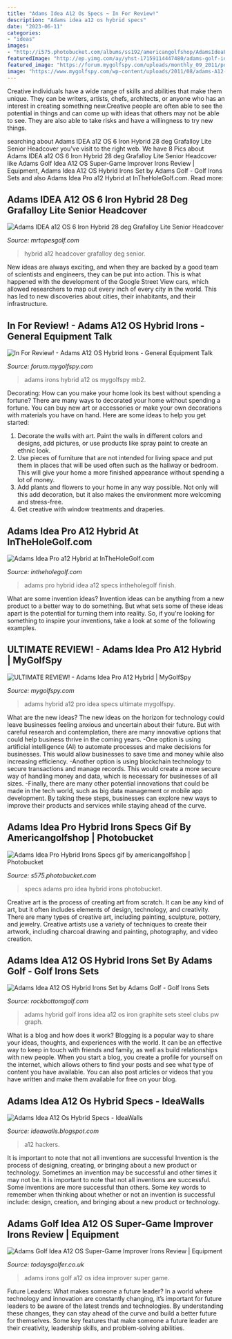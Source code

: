 ```yaml
---
title: "Adams Idea A12 Os Specs ~ In For Review!"
description: "Adams idea a12 os hybrid specs"
date: "2023-06-11"
categories:
- "ideas"
images:
- "http://i575.photobucket.com/albums/ss192/americangolfshop/AdamsIdeaProHybridIrons_specs.gif"
featuredImage: "http://ep.yimg.com/ay/yhst-17159114447480/adams-golf-idea-a12os-4-pw-gw-hybrid-irons-graphite-72.jpg"
featured_image: "https://forum.mygolfspy.com/uploads/monthly_09_2011/post-30-095740300 1317395199.jpg"
image: "https://www.mygolfspy.com/wp-content/uploads/2011/08/adams-A12-pro-hybrid-specs.png"
---
```



Creative individuals have a wide range of skills and abilities that make them unique. They can be writers, artists, chefs, architects, or anyone who has an interest in creating something new.Creative people are often able to see the potential in things and can come up with ideas that others may not be able to see. They are also able to take risks and have a willingness to try new things.

	

		
searching about Adams IDEA a12 OS 6 Iron Hybrid 28 deg Grafalloy Lite Senior Headcover you've visit to the right web. We have 8 Pics about Adams IDEA a12 OS 6 Iron Hybrid 28 deg Grafalloy Lite Senior Headcover like Adams Golf Idea A12 OS Super-Game Improver Irons Review | Equipment, Adams Idea A12 OS Hybrid Irons Set by Adams Golf - Golf Irons Sets and also Adams Idea Pro a12 Hybrid at InTheHoleGolf.com. Read more:
		
    
## Adams IDEA A12 OS 6 Iron Hybrid 28 Deg Grafalloy Lite Senior Headcover

<img loading=lazy src="https://cdn2.bigcommerce.com/n-pktq5q/ghg13z/products/24631/images/846894/30835a-adams-idea-a12-os-6-iron-hybrid-28-deg-grafalloy-lite-senior-headcover-30835a__25735.1507000843.1280.1280.jpg?c=2" onerror="this.onerror=null;this.src='https://tse4.mm.bing.net/th?id=OIP.taUHxqFcFg79tXsEAbLWJAHaHa&amp;pid=15.1';" alt="Adams IDEA a12 OS 6 Iron Hybrid 28 deg Grafalloy Lite Senior Headcover">

_Source: mrtopesgolf.com_

>hybrid a12 headcover grafalloy deg senior. 

	

New ideas are always exciting, and when they are backed by a good team of scientists and engineers, they can be put into action. This is what happened with the development of the Google Street View cars, which allowed researchers to map out every inch of every city in the world. This has led to new discoveries about cities, their inhabitants, and their infrastructure.

    
## In For Review! - Adams A12 OS Hybrid Irons - General Equipment Talk

<img loading=lazy src="https://forum.mygolfspy.com/uploads/monthly_09_2011/post-30-095740300 1317395199.jpg" onerror="this.onerror=null;this.src='https://tse4.mm.bing.net/th?id=OIP.zvEusdYJ38a8LeG7_SZUiAHaE6&amp;pid=15.1';" alt="In For Review! - Adams A12 OS Hybrid Irons - General Equipment Talk">

_Source: forum.mygolfspy.com_

>adams irons hybrid a12 os mygolfspy mb2. 

	

Decorating: How can you make your home look its best without spending a fortune?
There are many ways to decorated your home without spending a fortune. You can buy new art or accessories or make your own decorations with materials you have on hand. Here are some ideas to help you get started: 
1. Decorate the walls with art. Paint the walls in different colors and designs, add pictures, or use products like spray paint to create an ethnic look. 
2. Use pieces of furniture that are not intended for living space and put them in places that will be used often such as the hallway or bedroom. This will give your home a more finished appearance without spending a lot of money. 
3. Add plants and flowers to your home in any way possible. Not only will this add decoration, but it also makes the environment more welcoming and stress-free. 
4. Get creative with window treatments and draperies.

    
## Adams Idea Pro A12 Hybrid At InTheHoleGolf.com

<img loading=lazy src="http://www.intheholegolf.com/img/adams/adams-idea-pro-a12-hybrid-finish.jpg" onerror="this.onerror=null;this.src='https://tse1.mm.bing.net/th?id=OIP.XfCzdrxKaPqAmJkmYEsWSgHaCe&amp;pid=15.1';" alt="Adams Idea Pro a12 Hybrid at InTheHoleGolf.com">

_Source: intheholegolf.com_

>adams pro hybrid idea a12 specs intheholegolf finish. 

	

What are some invention ideas?
Invention ideas can be anything from a new product to a better way to do something. But what sets some of these ideas apart is the potential for turning them into reality. So, if you're looking for something to inspire your inventions, take a look at some of the following examples.

    
## ULTIMATE REVIEW! - Adams Idea Pro A12 Hybrid | MyGolfSpy

<img loading=lazy src="https://www.mygolfspy.com/wp-content/uploads/2011/08/adams-A12-pro-hybrid-specs.png" onerror="this.onerror=null;this.src='https://tse4.mm.bing.net/th?id=OIP.UF4h_KvEQbGBG29llK5_lgHaDn&amp;pid=15.1';" alt="ULTIMATE REVIEW! - Adams Idea Pro A12 Hybrid | MyGolfSpy">

_Source: mygolfspy.com_

>adams hybrid a12 pro idea specs ultimate mygolfspy. 

	

What are the new ideas?
The new ideas on the horizon for technology could leave businesses feeling anxious and uncertain about their future. But with careful research and contemplation, there are many innovative options that could help business thrive in the coming years. 
-One option is using artificial intelligence (AI) to automate processes and make decisions for businesses. This would allow businesses to save time and money while also increasing efficiency. 
-Another option is using blockchain technology to secure transactions and manage records. This would create a more secure way of handling money and data, which is necessary for businesses of all sizes. 
-Finally, there are many other potential innovations that could be made in the tech world, such as big data management or mobile app development. By taking these steps, businesses can explore new ways to improve their products and services while staying ahead of the curve.

    
## Adams Idea Pro Hybrid Irons Specs Gif By Americangolfshop | Photobucket

<img loading=lazy src="http://i575.photobucket.com/albums/ss192/americangolfshop/AdamsIdeaProHybridIrons_specs.gif" onerror="this.onerror=null;this.src='https://tse1.mm.bing.net/th?id=OIP.OJ_CgIlDwpEDND3DrjzuqgHaD8&amp;pid=15.1';" alt="Adams Idea Pro Hybrid Irons Specs gif by americangolfshop | Photobucket">

_Source: s575.photobucket.com_

>specs adams pro idea hybrid irons photobucket. 

	

Creative art is the process of creating art from scratch. It can be any kind of art, but it often includes elements of design, technology, and creativity. There are many types of creative art, including painting, sculpture, pottery, and jewelry. Creative artists use a variety of techniques to create their artwork, including charcoal drawing and painting, photography, and video creation.

    
## Adams Idea A12 OS Hybrid Irons Set By Adams Golf - Golf Irons Sets

<img loading=lazy src="http://ep.yimg.com/ay/yhst-17159114447480/adams-golf-idea-a12os-4-pw-gw-hybrid-irons-graphite-72.jpg" onerror="this.onerror=null;this.src='https://tse2.mm.bing.net/th?id=OIP.oI1JlzQyqdTLJRAltM4G1AHaJK&amp;pid=15.1';" alt="Adams Idea A12 OS Hybrid Irons Set by Adams Golf - Golf Irons Sets">

_Source: rockbottomgolf.com_

>adams hybrid golf irons idea a12 os iron graphite sets steel clubs pw graph. 

	

What is a blog and how does it work?
Blogging is a popular way to share your ideas, thoughts, and experiences with the world. It can be an effective way to keep in touch with friends and family, as well as build relationships with new people. When you start a blog, you create a profile for yourself on the internet, which allows others to find your posts and see what type of content you have available. You can also post articles or videos that you have written and make them available for free on your blog.

    
## Adams Idea A12 Os Hybrid Specs - IdeaWalls

<img loading=lazy src="https://d1whqs0mmc4mjk.cloudfront.net/wp-content/uploads/2013/11/pic53.jpg" onerror="this.onerror=null;this.src='https://tse1.mm.bing.net/th?id=OIP.gVFVdVZ98QbNYJF2NUyOLwHaDY&amp;pid=15.1';" alt="Adams Idea A12 Os Hybrid Specs - IdeaWalls">

_Source: ideawalls.blogspot.com_

>a12 hackers. 

	

It is important to note that not all inventions are successful
Invention is the process of designing, creating, or bringing about a new product or technology. Sometimes an invention may be successful and other times it may not be. It is important to note that not all inventions are successful. 
Some inventions are more successful than others. Some key words to remember when thinking about whether or not an invention is successful include: design, creation, and bringing about a new product or technology.

    
## Adams Golf Idea A12 OS Super-Game Improver Irons Review | Equipment

<img loading=lazy src="http://images.todaysgolfer.bauercdn.com/upload/65473/images/610x410/adams-golf-a12-os-hybrid-irons.jpg?mode=pad" onerror="this.onerror=null;this.src='https://tse3.mm.bing.net/th?id=OIP.c9pblNh2eOrNyuiE_Yd31QHaE-&amp;pid=15.1';" alt="Adams Golf Idea A12 OS Super-Game Improver Irons Review | Equipment">

_Source: todaysgolfer.co.uk_

>adams irons golf a12 os idea improver super game. 

	

Future Leaders: What makes someone a future leader?
In a world where technology and innovation are constantly changing, it’s important for future leaders to be aware of the latest trends and technologies. By understanding these changes, they can stay ahead of the curve and build a better future for themselves. Some key features that make someone a future leader are their creativity, leadership skills, and problem-solving abilities.

